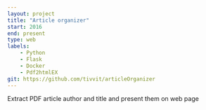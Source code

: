 ```yaml
---
layout: project
title: "Article organizer"
start: 2016
end: present
type: web
labels:
    - Python
    - Flask
    - Docker
    - Pdf2htmlEX
git: https://github.com/tivvit/articleOrganizer
---
```

Extract PDF article author and title and present them on web page